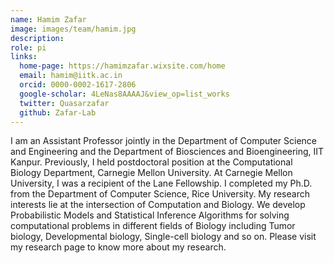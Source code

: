 ```yaml
---
name: Hamim Zafar
image: images/team/hamim.jpg
description: 
role: pi
links:
  home-page: https://hamimzafar.wixsite.com/home
  email: hamim@iitk.ac.in
  orcid: 0000-0002-1617-2806
  google-scholar: 4LeNas8AAAAJ&view_op=list_works
  twitter: Quasarzafar
  github: Zafar-Lab
---
```


I am an Assistant Professor jointly in the Department of Computer Science and Engineering and the Department of Biosciences and Bioengineering, IIT Kanpur. Previously, I held postdoctoral position at the Computational Biology Department, Carnegie Mellon University. At Carnegie Mellon University, I was a recipient of the Lane Fellowship. I completed my Ph.D. from the Department of Computer Science, Rice University. My research interests lie at the intersection of Computation and Biology. We develop Probabilistic Models and Statistical Inference Algorithms for solving computational problems in different fields of Biology including Tumor biology, Developmental biology, Single-cell biology and so on. Please visit my research page to know more about my research. 
